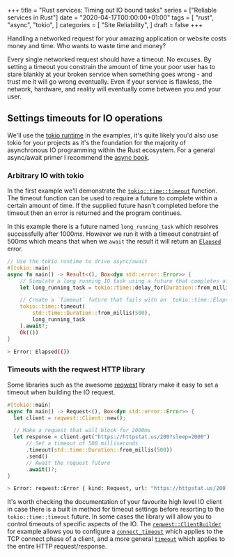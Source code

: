 +++
title = "Rust services: Timing out IO bound tasks"
series = ["Reliable services in Rust"]
date = "2020-04-17T00:00:00+01:00"
tags = [
  "rust",
  "async",
  "tokio",
]
categories = [
  "Site Reliability",
]
draft = false
+++

Handling a networked request for your amazing application or website costs money and time. Who wants to waste time and money?

Every single networked request should have a timeout. No excuses. By setting a timeout you constrain the amount of time your poor user has to stare blankly at your broken service when something goes wrong - and trust me it will go wrong eventually. Even if your service is flawless, the network, hardware, and reality will eventually come between you and your user.


## Settings timeouts for IO operations

We'll use the [tokio runtime](https://tokio.rs/) in the examples, it's quite likely you'd also use tokio for your projects as it's the foundation for the majority of asynchronous IO programming within the Rust ecosystem. For a general async/await primer I recommend the [async book](https://rust-lang.github.io/async-book/).

### Arbitrary IO with tokio

In the first example we'll demonstrate the [`tokio::time::timeout`](https://docs.rs/tokio/0.2.18/tokio/time/fn.timeout.html) function.  The timeout function can be used to require a future to complete within a certain amount of time. If the supplied future hasn't completed before the timeout then an error is returned and the program continues.

In this example there is a future named `long_running_task` which resolves successfully after $1000ms$. However we run it with a timeout constraint of $500ms$ which means that when we `await` the result it will return an [`Elapsed`](https://docs.rs/tokio/0.2.18/tokio/time/struct.Elapsed.html) error.

```rust
// Use the tokio runtime to drive async/await
#[tokio::main]
async fn main() -> Result<(), Box<dyn std::error::Error>> {
    // Simulate a long running IO task using a future that completes after 1000ms
    let long_running_task = tokio::time::delay_for(Duration::from_millis(1000));

    // Create a `Timeout` future that fails with an `tokio::time::Elapsed` error after 500ms
    tokio::time::timeout(
        std::time::Duration::from_millis(500), 
        long_running_task
    ).await?;
    Ok(())
}
```
```sh
> Error: Elapsed(())
```

### Timeouts with the reqwest HTTP library

Some libraries such as the awesome [reqwest](https://docs.rs/crate/reqwest/) library make it easy to set a timeout when building the IO request.

```rust
#[tokio::main]
async fn main() -> Request<(), Box<dyn std::error::Error>> {
  let client = reqwest::Client::new();

  // Make a request that will block for 2000ms
  let response = client.get("https://httpstat.us/200?sleep=2000")
      // Set a timeout of 500 milliseconds
      .timeout(std::time::Duration::from_millis(500))
      .send()
      // Await the request future
      .await()?;
}

```
```sh
> Error: reqwest::Error { kind: Request, url: "https://httpstat.us/200?sleep=2000", source: TimedOut }
```

It's worth checking the documentation of your favourite high level IO client in case there is a built in method for timeout settings before resorting to the `tokio::time::timeout` future. In some cases the library will allow you to control timeouts of specific aspects of the IO.  The [`reqwest::ClientBuilder`](https://docs.rs/reqwest/0.10.4/reqwest/struct.ClientBuilder.html) for example allows you to configure a [`connect_timeout`](https://docs.rs/reqwest/0.10.4/reqwest/struct.ClientBuilder.html#method.connect_timeout) which applies to the TCP connect phase of a client, and a more general [`timeout`](https://docs.rs/reqwest/0.10.4/reqwest/struct.ClientBuilder.html#method.timeout) which applies to the entire HTTP request/response.
